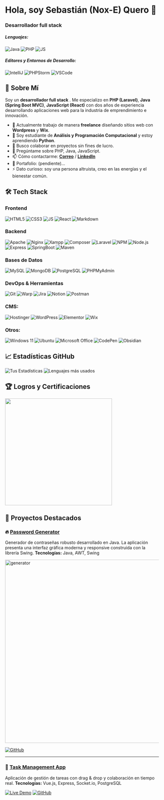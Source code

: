 # Hola, soy Sebastián (Nox-E) Quero 👋 
### Desarrollador full stack

##### Lenguajes:
![Java](https://img.shields.io/badge/Java-ED8B00?style=for-the-badge&logo=openjdk&logoColor=white)
![PHP](https://img.shields.io/badge/PHP-777BB4?style=for-the-badge&logo=php&logoColor=white)
![JS](https://img.shields.io/badge/JavaScript-323330?style=for-the-badge&logo=javascript&logoColor=F7DF1E)

##### Editores y Entornos de Desarrollo:
![IntelliJ](https://img.shields.io/badge/IntelliJ_IDEA-000000.svg?style=for-the-badge&logo=intellij-idea&logoColor=white)
![PHPStorm](http://img.shields.io/badge/-PHPStorm-181717?style=for-the-badge&logo=phpstorm&logoColor=white)
![VSCode](https://img.shields.io/badge/VSCode-0078D4?style=for-the-badge&logo=visual%20studio%20code&logoColor=white)

## 🚀 Sobre Mí
Soy un **desarrollador full stack** . 
Me especializo en **PHP (Laravel)**, **Java (Spring Boot MVC)**, **JavaScript (React)** con dos años de experiencia desarrollando aplicaciones web para la industria de emprendimiento e innovación.

- 🔭 Actualmente trabajo de manera **freelance** diseñando sitios web con **Wordpress** y **Wix**.
- 🌱 Soy estudiante de **Análisis y Programación Computacional** y estoy aprendiendo **Python**.
- 👯 Busco colaborar en proyectos sin fines de lucro.
- 💬 Pregúntame sobre PHP, Java, JavaScript.
- 📫 Cómo contactarme: **[Correo](mailto:s.quero.s@pm.me "s.quero.s@pm.me")** / **[LinkedIn](https://www.linkedin.com/sebastianquero/ "https://www.linkedin.com/sebastianquero/")**
- 📄 Portafolio: (pendiente)...
- ⚡ Dato curioso: soy una persona altruista, creo en las energías y el bienestar común.

## 🛠️ Tech Stack

### Frontend
![HTML5](https://img.shields.io/badge/HTML5-E34F26?style=for-the-badge&logo=html5&logoColor=white)
![CSS3](https://img.shields.io/badge/CSS3-1572B6?style=for-the-badge&logo=css3&logoColor=white)
![JS](https://img.shields.io/badge/JavaScript-323330?style=for-the-badge&logo=javascript&logoColor=F7DF1E)
![React](https://img.shields.io/badge/React-20232A?style=for-the-badge&logo=react&logoColor=61DAFB)
![Markdown](https://img.shields.io/badge/Markdown-000000?style=for-the-badge&logo=markdown&logoColor=white)

### Backend
![Apache](https://img.shields.io/badge/Apache-D22128?style=for-the-badge&logo=Apache&logoColor=white)
![Nginx](https://img.shields.io/badge/Nginx-009639?style=for-the-badge&logo=nginx&logoColor=white)
![Xampp](https://img.shields.io/badge/Xampp-F37623?style=for-the-badge&logo=xampp&logoColor=white)
![Composer](https://img.shields.io/badge/Composer-885630?style=for-the-badge&logo=Composer&logoColor=white)
![Laravel](https://img.shields.io/badge/Laravel-FF2D20?style=for-the-badge&logo=laravel&logoColor=white)
![NPM](https://img.shields.io/badge/npm-CB3837?style=for-the-badge&logo=npm&logoColor=white)
![Node.js](https://img.shields.io/badge/Node.js-339933?style=for-the-badge&logo=nodedotjs&logoColor=white)
![Express](https://img.shields.io/badge/Express.js-000000?style=for-the-badge&logo=express&logoColor=white)
![SpringBoot](https://img.shields.io/badge/Spring_Boot-6DB33F?style=for-the-badge&logo=spring-boot&logoColor=white)
![Maven](https://img.shields.io/badge/apachemaven-C71A36.svg?style=for-the-badge&logo=apachemaven&logoColor=white)

### Bases de Datos
![MySQL](https://img.shields.io/badge/MySQL-005C84?style=for-the-badge&logo=mysql&logoColor=white)
![MongoDB](https://img.shields.io/badge/MongoDB-4EA94B?style=for-the-badge&logo=mongodb&logoColor=white)
![PostgreSQL](https://img.shields.io/badge/PostgreSQL-316192?style=for-the-badge&logo=postgresql&logoColor=white)
![PHPMyAdmin](https://img.shields.io/badge/phpmyadmin-6C78AF?style=for-the-badge&logo=phpmyadmin&logoColor=white)

### DevOps & Herramientas
![Git](https://img.shields.io/badge/Git-F05032?style=for-the-badge&logo=git&logoColor=white)
![Warp](https://img.shields.io/badge/warp-01A4FF?style=for-the-badge&logo=warp&logoColor=white)
![Jira](https://img.shields.io/badge/jira-%230A0FFF.svg?style=for-the-badge&logo=jira&logoColor=white)
![Notion](https://img.shields.io/badge/Notion-%23000000.svg?style=for-the-badge&logo=notion&logoColor=white)
![Postman](https://img.shields.io/badge/Postman-FF6C37?style=for-the-badge&logo=Postman&logoColor=white)

### CMS:
![Hostinger](https://img.shields.io/badge/Hostinger-673DE6?style=for-the-badge&logo=hostinger&logoColor=white)
![WordPress](https://img.shields.io/badge/Wordpress-21759B?style=for-the-badge&logo=wordpress&logoColor=white)
![Elementor](https://img.shields.io/badge/Elementor-92003B?style=for-the-badge&logo=elementor&logoColor=white)
![Wix](https://img.shields.io/badge/Wix-000?style=for-the-badge&logo=wix&logoColor=white)

### Otros:
![Windows 11](https://img.shields.io/badge/Windows%2011-%230079d5.svg?style=for-the-badge&logo=Windows%2011&logoColor=white)
![Ubuntu](https://img.shields.io/badge/Ubuntu-E95420?style=for-the-badge&logo=ubuntu&logoColor=white)
![Microsoft Office](https://img.shields.io/badge/Microsoft_Office-D83B01?style=for-the-badge&logo=microsoft-office&logoColor=white)
![CodePen](https://img.shields.io/badge/CodePen-white?style=for-the-badge&logo=codepen&logoColor=black)
![Obsidian](https://img.shields.io/badge/Obsidian-%23483699.svg?style=for-the-badge&logo=obsidian&logoColor=white)

## 📈 Estadísticas GitHub
![Tus Estadísticas](https://github-readme-stats.vercel.app/api?username=nox-e&show_icons=true&theme=radical)
![Lenguajes más usados](https://github-readme-stats.vercel.app/api/top-langs/?username=nox-e&layout=compact&theme=radical)

## 🏆 Logros y Certificaciones
<img src="https://res.cloudinary.com/certifier/image/upload/v1744809881/Participation_Spanish_4_2ff440a916.webp" width="350">

## 🎯 Proyectos Destacados
### 🔥 [Password Generator](https://github.com/nox-e/password_generator)


Generador de contraseñas robusto desarrollado en Java. La aplicación presenta una interfaz gráfica moderna y responsive construida con la librería Swing.
**Tecnologías:** Java, AWT, Swing  

<img alt="generator" src="https://github.com/user-attachments/assets/6366bd8c-cc54-4a87-b6cc-bec737df6429" width="600px"/>

[![GitHub](https://img.shields.io/badge/📁_Repository-181717)](https://github.com/nox-e/password_generator)

---

### 🎨 [Task Management App](https://github.com/tuusuario/taskapp)

Aplicación de gestión de tareas con drag & drop y colaboración en tiempo real.
**Tecnologías:** Vue.js, Express, Socket.io, PostgreSQL

[![Live Demo](https://img.shields.io/badge/🚀_Live_Demo-2ea44f)](https://demo.com)
[![GitHub](https://img.shields.io/badge/📁_Repository-181717)](https://github.com/tuusuario/ecommerce)
